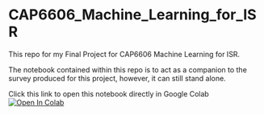 # CAP6606_Machine_Learning_for_ISR
This repo for my Final Project for CAP6606 Machine Learning for ISR.

The notebook contained within this repo is to act as a companion to the survey produced for this project, however, it can still stand alone.

Click this link to open this notebook directly in Google Colab [![Open In Colab](https://colab.research.google.com/assets/colab-badge.svg)](https://colab.research.google.com/github/DCMoe/CAP6606_Machine_Learning_for_ISR/blob/main/notebooks/MoE_Final_Project_David_Moe.ipynb)
